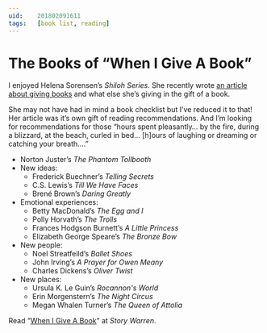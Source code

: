 ```yaml
---
uid:	201802091611
tags:	[book list, reading]
---
```


# The Books of “When I Give A Book”

I enjoyed Helena Sorensen’s *Shiloh Series*. She recently wrote [an article about giving books](https://storywarren.com/when-i-give-a-book/) and what else she’s giving in the gift of a book.

She may not have had in mind a book checklist but I’ve reduced it to that! Her article was it’s own gift of reading recommendations. And I’m looking for recommendations for those “hours spent pleasantly… by the fire, during a blizzard, at the beach, curled in bed… [h]ours of laughing or dreaming or catching your breath….”

- Norton Juster’s *The Phantom Tollbooth*
- New ideas:
	- Frederick Buechner’s *Telling Secrets*
	- C.S. Lewis’s *Till We Have Faces*
	- Brené Brown’s *Daring Greatly*
- Emotional experiences:
	- Betty MacDonald’s *The Egg and I*
	- Polly Horvath’s *The Trolls*
	- Frances Hodgson Burnett’s *A Little Princess*
	- Elizabeth George Speare’s *The Bronze Bow*
- New people:
	- Noel Streatfeild’s *Ballet Shoes*
	- John Irving’s *A Prayer for Owen Meany*
	- Charles Dickens’s *Oliver Twist*
- New places:
	- Ursula K. Le Guin’s *Rocannon's World*
	- Erin Morgenstern’s *The Night Circus*
	- Megan Whalen Turner’s *The Queen of Attolia*

Read “[When I Give A Book](https://storywarren.com/when-i-give-a-book/)” at *Story Warren*.
